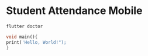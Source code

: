 # Student Attendance Mobile


```bash
flutter doctor
```


```dart
void main(){
print('Hello, World!");
}
```
